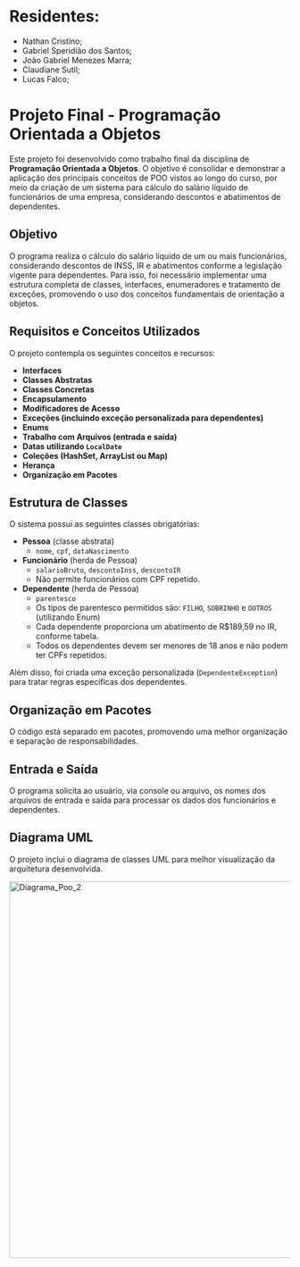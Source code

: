 # Residentes: 
- Nathan Cristino;
- Gabriel Speridião dos Santos;
- João Gabriel Menezes Marra;
- Claudiane Sutil;
- Lucas Falco;




# Projeto Final - Programação Orientada a Objetos

Este projeto foi desenvolvido como trabalho final da disciplina de **Programação Orientada a Objetos**. O objetivo é consolidar e demonstrar a aplicação dos principais conceitos de POO vistos ao longo do curso, por meio da criação de um sistema para cálculo do salário líquido de funcionários de uma empresa, considerando descontos e abatimentos de dependentes.

## Objetivo

O programa realiza o cálculo do salário líquido de um ou mais funcionários, considerando descontos de INSS, IR e abatimentos conforme a legislação vigente para dependentes. Para isso, foi necessário implementar uma estrutura completa de classes, interfaces, enumeradores e tratamento de exceções, promovendo o uso dos conceitos fundamentais de orientação a objetos.

## Requisitos e Conceitos Utilizados

O projeto contempla os seguintes conceitos e recursos:

- **Interfaces**
- **Classes Abstratas**
- **Classes Concretas**
- **Encapsulamento**
- **Modificadores de Acesso**
- **Exceções (incluindo exceção personalizada para dependentes)**
- **Enums**
- **Trabalho com Arquivos (entrada e saída)**
- **Datas utilizando `LocalDate`**
- **Coleções (HashSet, ArrayList ou Map)**
- **Herança**
- **Organização em Pacotes**

## Estrutura de Classes

O sistema possui as seguintes classes obrigatórias:

- **Pessoa** (classe abstrata)
  - `nome`, `cpf`, `dataNascimento`
- **Funcionário** (herda de Pessoa)
  - `salarioBruto`, `descontoInss`, `descontoIR`
  - Não permite funcionários com CPF repetido.
- **Dependente** (herda de Pessoa)
  - `parentesco`
  - Os tipos de parentesco permitidos são: `FILHO`, `SOBRINHO` e `OUTROS` (utilizando Enum)
  - Cada dependente proporciona um abatimento de R$189,59 no IR, conforme tabela.
  - Todos os dependentes devem ser menores de 18 anos e não podem ter CPFs repetidos.

Além disso, foi criada uma exceção personalizada (`DependenteException`) para tratar regras específicas dos dependentes.

## Organização em Pacotes

O código está separado em pacotes, promovendo uma melhor organização e separação de responsabilidades.

## Entrada e Saída

O programa solicita ao usuário, via console ou arquivo, os nomes dos arquivos de entrada e saída para processar os dados dos funcionários e dependentes.

## Diagrama UML

O projeto inclui o diagrama de classes UML para melhor visualização da arquitetura desenvolvida.


<img width="1095" height="675" alt="Diagrama_Poo_2" src="https://github.com/user-attachments/assets/d6de2451-461f-4513-a955-f0492ff45c90" />
